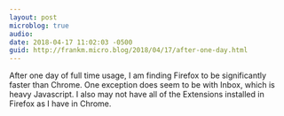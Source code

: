 ```yaml
---
layout: post
microblog: true
audio: 
date: 2018-04-17 11:02:03 -0500
guid: http://frankm.micro.blog/2018/04/17/after-one-day.html
---
```

After one day of full time usage, I am finding Firefox to be significantly faster than Chrome. One exception does seem to be with Inbox, which is heavy Javascript. I also may not have all of the Extensions installed in Firefox as I have in Chrome. 
